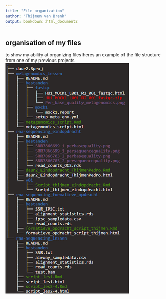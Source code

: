 ```yaml
---
title: "File organization"
author: "Thijmen van Brenk"
output: bookdown::html_document2
---
```


## organisation of my files

to show my ability at organizing files heres an example of the file structure from one of my previous projects
![File structure from previous project](./data/File_organization.png)
